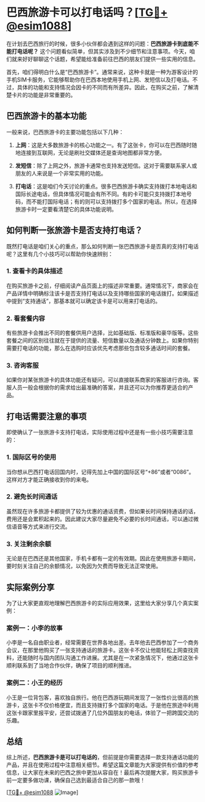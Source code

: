 # 巴西旅游卡可以打电话吗？[[TG💪+ @esim1088](https://t.me/s/esim1088)]

在计划去巴西旅行的时候，很多小伙伴都会遇到这样的问题：**巴西旅游卡到底能不能打电话呢？** 这个问题看似简单，但其实涉及到不少细节和注意事项。今天，咱们就来好好聊聊这个话题，希望能给准备前往巴西的朋友们提供一些实用的信息。

首先，咱们得明白什么是“巴西旅游卡”。通常来说，这种卡就是一种为游客设计的手机SIM卡服务，它能够帮助你在巴西本地使用手机上网、发短信以及打电话。不过，具体的功能和支持情况会因卡的不同而有所差异。因此，在购买之前，了解清楚卡片的功能是非常重要的。

## 巴西旅游卡的基本功能

一般来说，巴西旅游卡的主要功能包括以下几种：

1. **上网**：这是大多数旅游卡的核心功能之一。有了这张卡，你可以在巴西随时随地连接到互联网，无论是刷社交媒体还是查询地图都非常方便。
   
2. **发短信**：除了上网之外，旅游卡通常也支持发送短信。这对于需要联系家人或朋友的人来说是一个非常实用的功能。

3. **打电话**：这是咱们今天讨论的重点。很多巴西旅游卡确实支持拨打本地电话和国际长途电话，但具体情况可能会有所不同。有的卡可能只支持拨打本地号码，而不能打国际电话；有的则可以支持拨打多个国家的电话。所以，在选择旅游卡时一定要看清楚它的具体功能说明。

## 如何判断一张旅游卡是否支持打电话？

既然打电话是咱们关心的重点，那么如何判断一张巴西旅游卡是否真的支持打电话呢？这里有几个小技巧可以帮助你快速辨别：

### 1. 查看卡的具体描述
在购买旅游卡之前，仔细阅读产品页面上的描述非常重要。通常情况下，商家会在产品详情中明确标注该卡是否支持打电话以及支持哪些国家的电话拨打。如果描述中提到“支持通话”，那基本就可以确定该卡是可以用来打电话的。

### 2. 看套餐内容
有些旅游卡会推出不同的套餐供用户选择，比如基础版、标准版和豪华版等。这些套餐之间的区别往往就在于提供的流量、短信数量以及通话分钟数上。如果你特别需要打电话的功能，那么在选购时应该优先考虑那些包含较多通话时间的套餐。

### 3. 咨询客服
如果你对某张旅游卡的具体功能还有疑问，可以直接联系商家的客服进行咨询。客服人员一般会根据你的需求给出最准确的答案，并且还可以为你推荐更适合的产品。

## 打电话需要注意的事项

即使确认了一张旅游卡支持打电话，实际使用过程中还是有一些小技巧需要注意的：

### 1. 国际区号的使用
当你想从巴西打电话回国内时，记得先加上中国的国际区号“+86”或者“0086”。这样对方才能正确接收到你的来电。

### 2. 避免长时间通话
虽然现在许多旅游卡都提供了较为优惠的通话资费，但如果长时间保持通话的话，费用还是会累积起来的。因此建议大家尽量避免不必要的长时间通话，可以通过微信语音等方式来进行交流。

### 3. 关注剩余余额
无论是在巴西还是其他国家，手机卡都有一定的有效期。因此在使用旅游卡期间，要时刻关注自己的余额情况，以免因为欠费而导致无法正常使用。

## 实际案例分享

为了让大家更直观地理解巴西旅游卡的实际应用效果，这里给大家分享几个真实案例：

### 案例一：小李的故事
小李是一名自由职业者，经常需要在世界各地出差。去年他去巴西参加了一个商务会议，在那里他购买了一张支持通话的旅游卡。这张卡不仅让他能轻松上网查找资料，还能随时与国内团队沟通工作进展。尤其是在一次紧急情况下，他通过这张卡顺利联系到了当地合作伙伴，确保了项目的顺利推进。

### 案例二：小王的经历
小王是一位背包客，喜欢独自旅行。他在巴西游玩期间发现了一张性价比很高的旅游卡，这张卡不仅价格便宜，而且支持拨打多个国家的电话。于是他在旅途中利用这张卡跟家里报平安，还尝试拨通了几位外国朋友的电话，体验了一把跨国交流的乐趣。

## 总结

综上所述，**巴西旅游卡是可以打电话的**，但前提是你需要选择一款支持通话功能的产品，并且在使用过程中注意相关细节。希望这篇文章能为大家提供有价值的参考信息，让大家在未来的巴西之旅中更加从容自在！最后再次提醒大家，购买旅游卡前一定要多做功课，确保自己选到最适合自己的那一款哦！

[[TG💪+ @esim1088](https://t.me/s/esim1088) ![Image](https://i.postimg.cc/4NQfJmqS/Snipaste-2025-05-13-00-14-12.png)]